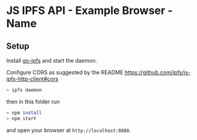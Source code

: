 # JS IPFS API - Example Browser - Name

## Setup

Install [go-ipfs](https://ipfs.io/docs/install/) and start the daemon.

Configure CORS as suggested by the README https://github.com/ipfs/js-ipfs-http-client#cors

```bash
> ipfs daemon
```

then in this folder run

```bash
> npm install
> npm start
```

and open your browser at `http://localhost:8888`.
